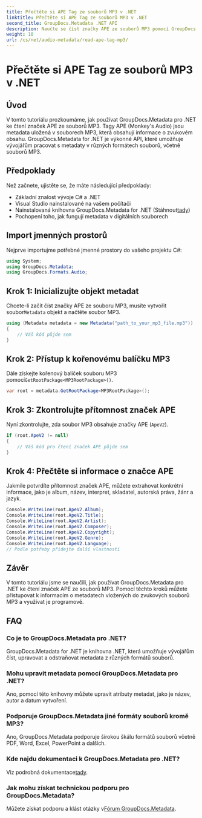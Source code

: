 ```yaml
---
title: Přečtěte si APE Tag ze souborů MP3 v .NET
linktitle: Přečtěte si APE Tag ze souborů MP3 v .NET
second_title: GroupDocs.Metadata .NET API
description: Naučte se číst značky APE ze souborů MP3 pomocí GroupDocs.Metadata pro .NET. Prozkoumejte extrakci metadat v C# s podrobnými pokyny.
weight: 10
url: /cs/net/audio-metadata/read-ape-tag-mp3/
---
```


# Přečtěte si APE Tag ze souborů MP3 v .NET

## Úvod
V tomto tutoriálu prozkoumáme, jak používat GroupDocs.Metadata pro .NET ke čtení značek APE ze souborů MP3. Tagy APE (Monkey's Audio) jsou metadata uložená v souborech MP3, která obsahují informace o zvukovém obsahu. GroupDocs.Metadata for .NET je výkonné API, které umožňuje vývojářům pracovat s metadaty v různých formátech souborů, včetně souborů MP3.
## Předpoklady
Než začnete, ujistěte se, že máte následující předpoklady:
- Základní znalost vývoje C# a .NET
- Visual Studio nainstalované na vašem počítači
-  Nainstalovaná knihovna GroupDocs.Metadata for .NET (Stáhnout[tady](https://releases.groupdocs.com/metadata/net/))
- Pochopení toho, jak fungují metadata v digitálních souborech

## Import jmenných prostorů
Nejprve importujme potřebné jmenné prostory do vašeho projektu C#:
```csharp
using System;
using GroupDocs.Metadata;
using GroupDocs.Formats.Audio;
```
## Krok 1: Inicializujte objekt metadat
 Chcete-li začít číst značky APE ze souboru MP3, musíte vytvořit soubor`Metadata` objekt a načtěte soubor MP3.
```csharp
using (Metadata metadata = new Metadata("path_to_your_mp3_file.mp3"))
{
    // Váš kód půjde sem
}
```
## Krok 2: Přístup k kořenovému balíčku MP3
 Dále získejte kořenový balíček souboru MP3 pomocí`GetRootPackage<MP3RootPackage>()`.
```csharp
var root = metadata.GetRootPackage<MP3RootPackage>();
```
## Krok 3: Zkontrolujte přítomnost značek APE
Nyní zkontrolujte, zda soubor MP3 obsahuje značky APE (`ApeV2`).
```csharp
if (root.ApeV2 != null)
{
    // Váš kód pro čtení značek APE půjde sem
}
```
## Krok 4: Přečtěte si informace o značce APE
Jakmile potvrdíte přítomnost značek APE, můžete extrahovat konkrétní informace, jako je album, název, interpret, skladatel, autorská práva, žánr a jazyk.
```csharp
Console.WriteLine(root.ApeV2.Album);
Console.WriteLine(root.ApeV2.Title);
Console.WriteLine(root.ApeV2.Artist);
Console.WriteLine(root.ApeV2.Composer);
Console.WriteLine(root.ApeV2.Copyright);
Console.WriteLine(root.ApeV2.Genre);
Console.WriteLine(root.ApeV2.Language);
// Podle potřeby přidejte další vlastnosti
```

## Závěr
V tomto tutoriálu jsme se naučili, jak používat GroupDocs.Metadata pro .NET ke čtení značek APE ze souborů MP3. Pomocí těchto kroků můžete přistupovat k informacím o metadatech vložených do zvukových souborů MP3 a využívat je programově.

## FAQ
### Co je to GroupDocs.Metadata pro .NET?
GroupDocs.Metadata for .NET je knihovna .NET, která umožňuje vývojářům číst, upravovat a odstraňovat metadata z různých formátů souborů.
### Mohu upravit metadata pomocí GroupDocs.Metadata pro .NET?
Ano, pomocí této knihovny můžete upravit atributy metadat, jako je název, autor a datum vytvoření.
### Podporuje GroupDocs.Metadata jiné formáty souborů kromě MP3?
Ano, GroupDocs.Metadata podporuje širokou škálu formátů souborů včetně PDF, Word, Excel, PowerPoint a dalších.
### Kde najdu dokumentaci k GroupDocs.Metadata pro .NET?
 Viz podrobná dokumentace[tady](https://tutorials.groupdocs.com/metadata/net/).
### Jak mohu získat technickou podporu pro GroupDocs.Metadata?
 Můžete získat podporu a klást otázky v[Fórum GroupDocs.Metadata](https://forum.groupdocs.com/c/metadata/14).